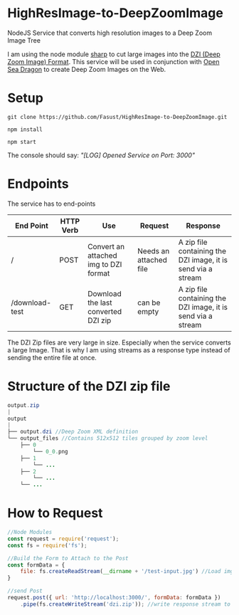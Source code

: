 # HighResImage-to-DeepZoomImage

NodeJS Service that converts high resolution images to a Deep Zoom Image Tree

I am using the node module [sharp](https://sharp.pixelplumbing.com/en/stable/api-output/#tile) to cut large images into the [DZI (Deep Zoom Image) Format](https://docs.microsoft.com/en-us/previous-versions/windows/silverlight/dotnet-windows-silverlight/cc645077).
This service will be used in conjunction with [Open Sea Dragon](<https://docs.microsoft.com/en-us/previous-versions/windows/silverlight/dotnet-windows-silverlight/cc645077(v=vs.95)>) to create Deep Zoom Images on the Web.

# Setup

```
git clone https://github.com/Fasust/HighResImage-to-DeepZoomImage.git
```

```
npm install
```

```
npm start 
```

The console should say: _"[LOG] Opened Service on Port: 3000"_

# Endpoints

The service has to end-points

| End Point      | HTTP Verb | Use                                   | Request                | Response                                                     |
| -------------- | --------- | ------------------------------------- | ---------------------- | ------------------------------------------------------------ |
| /              | POST      | Convert an attached img to DZI format | Needs an attached file | A zip file containing the DZI image, it is send via a stream |
| /download-test | GET       | Download the last converted DZI zip   | can be empty           | A zip file containing the DZI image, it is send via a stream |

The DZI Zip files are very large in size. Especially when the service converts a large Image. That is why I am using streams as a response type instead of sending the entire file at once.

# Structure of the DZI zip file
```java
output.zip
|
output
|
├── output.dzi //Deep Zoom XML definition
└── output_files //Contains 512x512 tiles grouped by zoom level
    ├── 0
        └── 0_0.png
    ├── 1
        └── ...
    ├── 2
        └── ...
    └── ...
```
# How to Request
```javascript
//Node Modules
const request = require('request');
const fs = require('fs');

//Build the Form to Attach to the Post
const formData = {
    file: fs.createReadStream(__dirname + '/test-input.jpg') //Load img as buffer
}

//send Post
request.post({ url: 'http://localhost:3000/', formData: formData })
    .pipe(fs.createWriteStream('dzi.zip')); //write response stream to zip file
```
